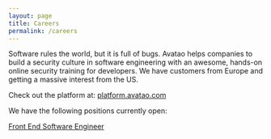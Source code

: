 ```yaml
---
layout: page
title: Careers
permalink: /careers
---
```


Software rules the world, but it is full of bugs. Avatao helps companies to build a security culture in software engineering with an awesome, hands-on online security training for developers. We have customers from Europe and getting a massive interest from the US.

Check out the platform at: [platform.avatao.com](https://platform.avatao.com)

We have the following positions currently open:

[Front End Software Engineer](/careers/frontend)
